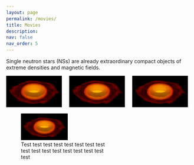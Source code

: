 ```yaml
---
layout: page
permalink: /movies/
title: Movies
description: 
nav: false
nav_order: 5
---
```


Single neutron stars (NSs) are already extraordinary compact objects of extreme densities and magnetic fields.

<p>
  <img alt="Light" src="/assets/img/p_eq_rho_t_P_30.png" width="30%">
  <!--- <figcaption style="max-width:240px;">A single track trail outside of Albuquerque, New Mexico. xaxjX aC cAUChhc vsdvd vuavhav</figcaption>  --->
&nbsp; &nbsp; 
  <img alt="Dark" src="/assets/img/p_eq_rho_t_P_30.png" width="30%">
&nbsp; &nbsp; 
  <img alt="Dark" src="/assets/img/p_eq_rho_t_P_30.png" width="30%">
</p>

<figure>
    <img src="/assets/img/p_eq_rho_t_P_30.png"
         alt="Albuquerque, New Mexico" width="30%">
    <figcaption style="max-width:240px;">Test test test test test test test test test test test test test test test test test</figcaption>
</figure>

